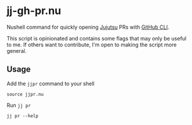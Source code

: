 # jj-gh-pr.nu

Nushell command for quickly opening [Jujutsu](https://github.com/martinvonz/jj) PRs with [GitHub CLI](https://cli.github.com/).

This script is opinionated and contains some flags that may only be useful to me.
If others want to contribute, I'm open to making the script more general.

## Usage

Add the `jjpr` command to your shell

```nu
source jjpr.nu
```

Run `jj pr`

```
jj pr --help
```
